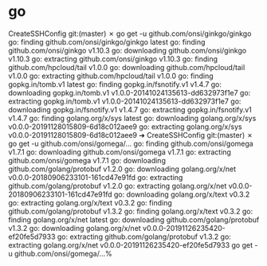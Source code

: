 # go

CreateSSHConfig git:(master) ✗ go get -u github.com/onsi/ginkgo/ginkgo
go: finding github.com/onsi/ginkgo/ginkgo latest
go: finding github.com/onsi/ginkgo v1.10.3
go: downloading github.com/onsi/ginkgo v1.10.3
go: extracting github.com/onsi/ginkgo v1.10.3
go: finding github.com/hpcloud/tail v1.0.0
go: downloading github.com/hpcloud/tail v1.0.0
go: extracting github.com/hpcloud/tail v1.0.0
go: finding gopkg.in/tomb.v1 latest
go: finding gopkg.in/fsnotify.v1 v1.4.7
go: downloading gopkg.in/tomb.v1 v1.0.0-20141024135613-dd632973f1e7
go: extracting gopkg.in/tomb.v1 v1.0.0-20141024135613-dd632973f1e7
go: downloading gopkg.in/fsnotify.v1 v1.4.7
go: extracting gopkg.in/fsnotify.v1 v1.4.7
go: finding golang.org/x/sys latest
go: downloading golang.org/x/sys v0.0.0-20191128015809-6d18c012aee9
go: extracting golang.org/x/sys v0.0.0-20191128015809-6d18c012aee9
➜  CreateSSHConfig git:(master) ✗ go get -u github.com/onsi/gomega/...
go: finding github.com/onsi/gomega v1.7.1
go: downloading github.com/onsi/gomega v1.7.1
go: extracting github.com/onsi/gomega v1.7.1
go: downloading github.com/golang/protobuf v1.2.0
go: downloading golang.org/x/net v0.0.0-20180906233101-161cd47e91fd
go: extracting github.com/golang/protobuf v1.2.0
go: extracting golang.org/x/net v0.0.0-20180906233101-161cd47e91fd
go: downloading golang.org/x/text v0.3.2
go: extracting golang.org/x/text v0.3.2
go: finding github.com/golang/protobuf v1.3.2
go: finding golang.org/x/text v0.3.2
go: finding golang.org/x/net latest
go: downloading github.com/golang/protobuf v1.3.2
go: downloading golang.org/x/net v0.0.0-20191126235420-ef20fe5d7933
go: extracting github.com/golang/protobuf v1.3.2
go: extracting golang.org/x/net v0.0.0-20191126235420-ef20fe5d7933
go get -u github.com/onsi/gomega/...%                                                                                       